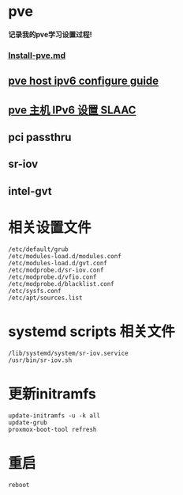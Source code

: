 # pve

**记录我的pve学习设置过程!**

### [**Install-pve.md**](https://cloud.zod.wiki/ob/pve/src/branch/main/Install-pve.md)

## [pve host ipv6 configure guide ](https://git.zod.wiki/ob/pve/src/branch/main/pve_vmbr_ipv6_configure.md)

## [pve 主机 IPv6 设置 SLAAC ](https://git.zod.wiki/ob/pve/src/branch/main/pve_vmbr_ipv6_configure.md)

## pci passthru

## sr-iov

## intel-gvt


# 相关设置文件

```
/etc/default/grub
/etc/modules-load.d/modules.conf
/etc/modules-load.d/gvt.conf
/etc/modprobe.d/sr-iov.conf
/etc/modprobe.d/vfio.conf
/etc/modprobe.d/blacklist.conf
/etc/sysfs.conf
/etc/apt/sources.list

```
# systemd scripts 相关文件
    /lib/systemd/system/sr-iov.service
    /usr/bin/sr-iov.sh
# 更新initramfs
    update-initramfs -u -k all
    update-grub
    proxmox-boot-tool refresh
# 重启
    reboot
